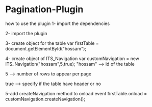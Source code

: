 # Pagination-Plugin

how to use the plugin
1- import the dependencies 
<link rel="stylesheet" type="text/css" href="css/bootstrap.min.css"/>
<script src="js/jquery-1.11.3.min.js"></script>

2- import the plugin
<script src="js/7pagination.js"></script>

3- create object for the table
var firstTable = document.getElementById("hossam");

4- create object of ITS_Navigation 
var customNavigation = new ITS_Navigation("hossam",5,true);
"hossam" --> id of the table

5 --> number of rows to appear per page

true --> specify if the table have header or no

5-add createNavigation method to onload event
firstTable.onload = customNavigation.createNavigation();
